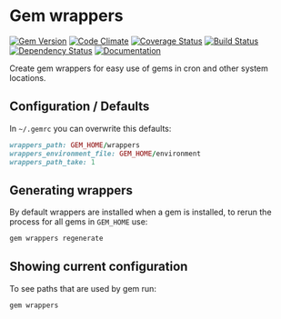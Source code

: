 # Gem wrappers

[![Gem Version](https://badge.fury.io/rb/gem-wrappers.png)](http://rubygems.org/gems/gem-wrappers)
[![Code Climate](https://codeclimate.com/github/rvm/gem-wrappers.png)](https://codeclimate.com/github/rvm/gem-wrappers)
[![Coverage Status](https://coveralls.io/repos/rvm/gem-wrappers/badge.png?branch=master)](https://coveralls.io/r/rvm/gem-wrappers?branch=master)
[![Build Status](https://travis-ci.org/rvm/gem-wrappers.png?branch=master)](https://travis-ci.org/rvm/gem-wrappers)
[![Dependency Status](https://gemnasium.com/rvm/gem-wrappers.png)](https://gemnasium.com/rvm/gem-wrappers)
[![Documentation](http://b.repl.ca/v1/yard-docs-blue.png)](http://rubydoc.info/gems/gem-wrappers/frames)

Create gem wrappers for easy use of gems in cron and other system locations.

## Configuration / Defaults

In `~/.gemrc` you can overwrite this defaults:

```ruby
wrappers_path: GEM_HOME/wrappers
wrappers_environment_file: GEM_HOME/environment
wrappers_path_take: 1
```

## Generating wrappers

By default wrappers are installed when a gem is installed,
to rerun the process for all gems in `GEM_HOME` use:

```bash
gem wrappers regenerate
```

## Showing current configuration

To see paths that are used by gem run:

```bash
gem wrappers
```
